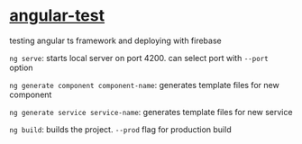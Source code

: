 # [angular-test](https://angular-test-ecbd7.web.app/)

testing angular ts framework and deploying with firebase

`ng serve`: starts local server on port 4200. can select port with `--port` option

`ng generate component component-name`: generates template files for new component

`ng generate service service-name`: generates template files for new service

`ng build`: builds the project. `--prod` flag for production build
